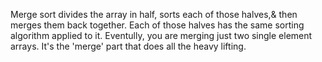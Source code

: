  Merge sort divides the array in half, sorts each of those halves,& then merges them back together. Each of those halves has the same sorting algorithm applied to it. Eventully, you are merging just two single element arrays. It's the 'merge' part that does all the heavy lifting.
